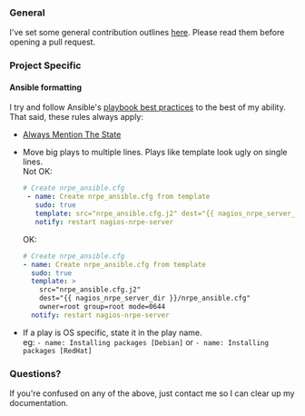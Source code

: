 ### General

I've set some general contribution outlines [here](https://mooash.github.io/contributing/#pk_campaign=GitHub-Project&pk_kwd=nagios-nrpe-server). Please read them before opening a pull request.

### Project Specific

#### Ansible formatting

I try and follow Ansible's [playbook best practices](https://docs.ansible.com/playbooks_best_practices.html) to the best of my ability. That said, these rules always apply:

 * [Always Mention The State](https://docs.ansible.com/playbooks_best_practices.html#always-mention-the-state)
 * Move big plays to multiple lines. Plays like template look ugly on single lines.  
   Not OK:

   ```yaml
   # Create nrpe_ansible.cfg
    - name: Create nrpe_ansible.cfg from template
      sudo: true
      template: src="nrpe_ansible.cfg.j2" dest="{{ nagios_nrpe_server_dir }}/nrpe_ansible.cfg" owner=root group=root mode=0644
      notify: restart nagios-nrpe-server
    ```

    OK:

    ```yaml
    # Create nrpe_ansible.cfg
    - name: Create nrpe_ansible.cfg from template
      sudo: true
      template: >
        src="nrpe_ansible.cfg.j2"
        dest="{{ nagios_nrpe_server_dir }}/nrpe_ansible.cfg"
        owner=root group=root mode=0644
      notify: restart nagios-nrpe-server
    ```
 * If a play is OS specific, state it in the play name.  
   eg: `- name: Installing packages [Debian]` or `- name: Installing packages [RedHat]`

### Questions?

If you're confused on any of the above, just contact me so I can clear up my documentation.
